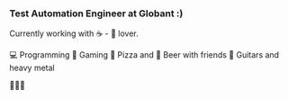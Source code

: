 ### Test Automation Engineer at Globant :)

Currently working with ☕ - 🐍 lover.

💻 Programming
👾 Gaming
🍕 Pizza and 🍻 Beer with friends
🎸 Guitars and heavy metal

🌌🌃🌌
